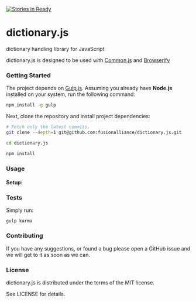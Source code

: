 [![Stories in Ready](https://badge.waffle.io/rclanan/dictionary.js.png?label=ready&title=Ready)](https://waffle.io/rclanan/dictionary.js)
# dictionary.js

dictionary handling library for JavaScript

dictionary.js is designed to be used with [Common.js](http://www.commonjs.org/) and [Browserify](http://browserify.org/)

### Getting Started

The project depends on [Gulp.js](http://gulpjs.com). Assuming
you already have **Node.js** installed on your system, run the following command:

```bash
npm install -g gulp
```

Next, clone the repository and install project dependencies:
```bash
# Fetch only the latest commits.
git clone --depth=1 git@github.com:fusionalliance/dictionary.js.git

cd dictionary.js

npm install
```
### Usage

#### Setup:

### Tests

Simply run:

```
gulp karma
```

### Contributing

If you have any suggestions, or found a bug please open a GitHub issue and we will
get to it as soon as we can.

### License

dictionary.js is distributed under the terms of the MIT license.

See LICENSE for details.
